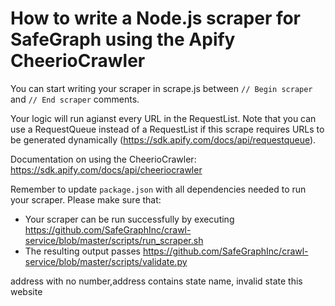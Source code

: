 # How to write a Node.js scraper for SafeGraph using the Apify CheerioCrawler

You can start writing your scraper in scrape.js between `// Begin scraper` and `// End scraper` comments. 

Your logic will run agianst every URL in the RequestList. Note that you can use a RequestQueue instead of a RequestList if this scrape requires URLs to be generated dynamically (https://sdk.apify.com/docs/api/requestqueue).

Documentation on using the CheerioCrawler: https://sdk.apify.com/docs/api/cheeriocrawler

Remember to update `package.json` with all dependencies needed to run your scraper.
Please make sure that:
* Your scraper can be run successfully by executing https://github.com/SafeGraphInc/crawl-service/blob/master/scripts/run_scraper.sh
* The resulting output passes https://github.com/SafeGraphInc/crawl-service/blob/master/scripts/validate.py
 
address with no number,address contains state name, invalid state this website
